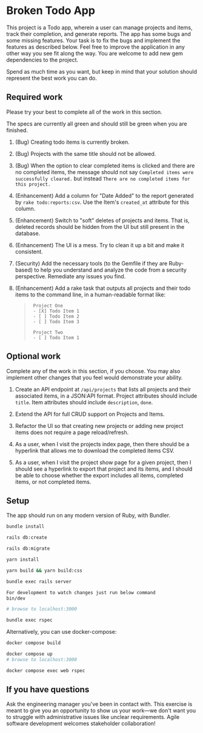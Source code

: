 # Broken Todo App

This project is a Todo app, wherein a user can manage projects and items, track their completion, and generate reports. The app has some bugs and some missing features. Your task is to fix the bugs and implement the features as described below. Feel free to improve the application in any other way you see fit along the way. You are welcome to add new gem dependencies to the project.

Spend as much time as you want, but keep in mind that your solution should represent the best work you can do.

## Required work

Please try your best to complete all of the work in this section.

The specs are currently all green and should still be green when you are finished.

1. (Bug) Creating todo items is currently broken.

1. (Bug) Projects with the same title should not be allowed.

1. (Bug) When the option to clear completed items is clicked and there are no completed items, the message should not say `Completed items were successfully cleared.` but instead `There are no completed items for this project.`

1. (Enhancement) Add a column for "Date Added" to the report generated by `rake todo:reports:csv`. Use the Item's `created_at` attribute for this column.

1. (Enhancement) Switch to "soft" deletes of projects and items. That is, deleted records should be hidden from the UI but still present in the database.

1. (Enhancement) The UI is a mess. Try to clean it up a bit and make it consistent.

1. (Security) Add the necessary tools (to the Gemfile if they are Ruby-based) to help you understand and analyze the code from a security perspective. Remediate any issues you find.

1. (Enhancement) Add a rake task that outputs all projects and their todo items to the command line, in a human-readable format like:
   
   >```
   >  Project One
   >  - [X] Todo Item 1
   >  - [ ] Todo Item 2
   >  - [ ] Todo Item 3
   >
   >  Project Two
   >  - [ ] Todo Item 1
   >```

## Optional work

Complete any of the work in this section, if you choose. You may also implement other changes that you feel would demonstrate your ability.

1. Create an API endpoint at `/api/projects` that lists all projects and their associated items, in a JSON:API format.  Project attributes should include `title`.  Item attributes should include `description`, `done`.

1. Extend the API for full CRUD support on Projects and Items.

1. Refactor the UI so that creating new projects or adding new project items does not require a page reload/refresh.

1. As a user, when I visit the projects index page, then there should be a hyperlink that allows me to download the completed items CSV.

1. As a user, when I visit the project show page for a given project, then I should see a hyperlink to export that project and its items, and I should be able to choose whether the export includes all items, completed items, or not completed items.

## Setup

The app should run on any modern version of Ruby, with Bundler.

```sh
bundle install

rails db:create

rails db:migrate

yarn install

yarn build && yarn build:css

bundle exec rails server

For development to watch changes just run below command
bin/dev

# browse to localhost:3000

bundle exec rspec
```

Alternatively, you can use docker-compose:

```sh
docker compose build

docker compose up
# browse to localhost:3000

docker compose exec web rspec
```

## If you have questions

Ask the engineering manager you've been in contact with. This exercise is meant to give you an opportunity to show us your work—we don't want you to struggle with administrative issues like unclear requirements. Agile software development welcomes stakeholder collaboration!

